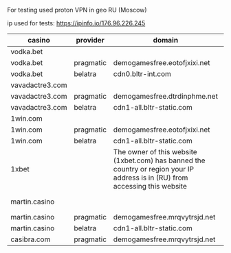 For testing used proton VPN in geo RU (Moscow)

ip used for tests: https://ipinfo.io/176.96.226.245

| casino          | provider  | domain                                                                                                                        | cdn                               |
| --------------- | --------- | ----------------------------------------------------------------------------------------------------------------------------- | --------------------------------- |
| vodka.bet       |           |                                                                                                                               | Cloudflare                        |
| vodka.bet       | pragmatic | demogamesfree.eotofjxixi.net                                                                                                  | Amazon CloudFront                 |
| vodka.bet       | belatra   | cdn0.bltr-int.com                                                                                                             | Cloudflare                        |
| vavadactre3.com |           |                                                                                                                               | QRATOR                            |
| vavadactre3.com | pragmatic | demogamesfree.dtrdinphme.net                                                                                                  | Amazon CloudFront                 |
| vavadactre3.com | belatra   | cdn1-all.bltr-static.com                                                                                                      | HETZNER-AS                        |
| 1win.com        |           |                                                                                                                               | Cloudflare                        |
| 1win.com        | pragmatic | demogamesfree.eotofjxixi.net                                                                                                  | Amazon CloudFront                 |
| 1win.com        | belatra   | cdn1-all.bltr-static.com                                                                                                      | HETZNER-AS                        |
| 1xbet           |           | The owner of this website (1xbet.com) has banned the country or region your IP address is in (RU) from accessing this website |                                   |
| martin.casino   |           |                                                                                                                               | cloudflare + awsglobalaccelerator |
| martin.casino   | pragmatic | demogamesfree.mrqvytrsjd.net                                                                                                  | Amazon CloudFront                 |
| martin.casino   | belatra   | cdn1-all.bltr-static.com                                                                                                      | HETZNER-AS                        |
| casibra.com     | pragmatic | demogamesfree.mrqvytrsjd.net                                                                                                  | Amazon CloudFront                 |
